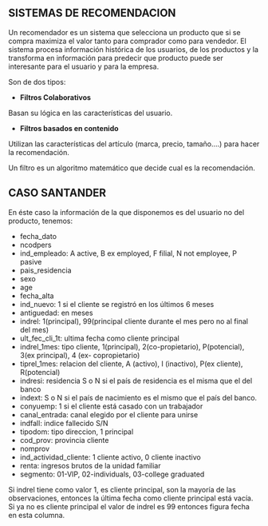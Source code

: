 SISTEMAS DE RECOMENDACION
-------------------------

Un recomendador es un sistema que selecciona un producto que si se
compra maximiza el valor tanto para comprador como para vendedor. El
sistema procesa información histórica de los usuarios, de los productos
y la transforma en información para predecir que producto puede ser
interesante para el usuario y para la empresa.

Son de dos tipos:

-   **Filtros Colaborativos**

Basan su lógica en las características del usuario.

-   **Filtros basados en contenido**

Utilizan las características del artículo (marca, precio, tamaño....)
para hacer la recomendación.

Un filtro es un algoritmo matemático que decide cual es la
recomendación.

CASO SANTANDER
--------------

En éste caso la información de la que disponemos es del usuario no del
producto, tenemos:

-   fecha\_dato
-   ncodpers
-   ind\_empleado: A active, B ex employed, F filial, N not employee, P
    pasive
-   pais\_residencia
-   sexo
-   age
-   fecha\_alta
-   ind\_nuevo: 1 si el cliente se registró en los últimos 6 meses
-   antiguedad: en meses
-   indrel: 1(principal), 99(principal cliente durante el mes pero no al
    final del mes)
-   ult\_fec\_cli\_1t: ultima fecha como cliente principal
-   indrel\_1mes: tipo cliente, 1(principal), 2(co-propietario),
    P(potencial), 3(ex principal), 4 (ex- copropietario)
-   tiprel\_1mes: relacion del cliente, A (activo), I (inactivo), P(ex
    cliente), R(potencial)
-   indresi: residencia S o N si el país de residencia es el misma que
    el del banco
-   indext: S o N si el país de nacimiento es el mismo que el país
    del banco.
-   conyuemp: 1 si el cliente está casado con un trabajador
-   canal\_entrada: canal elegido por el cliente para unirse
-   indfall: indice fallecido S/N
-   tipodom: tipo direccion, 1 principal
-   cod\_prov: provincia cliente
-   nomprov
-   ind\_actividad\_cliente: 1 cliente activo, 0 cliente inactivo
-   renta: ingresos brutos de la unidad familiar
-   segmento: 01-VIP, 02-individuals, 03-college graduated

Si indrel tiene como valor 1, es cliente principal, son la mayoría de
las observaciones, entonces la última fecha como cliente principal está
vacía. Si ya no es cliente principal el valor de indrel es 99 entonces
figura fecha en esta columna.
